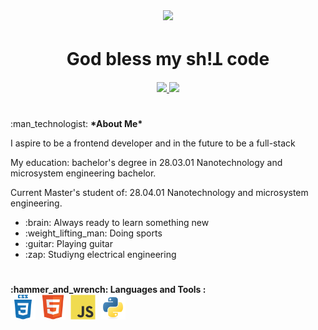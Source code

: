 <!DOCTYPE html>
<html lang="en">
<head>
    <meta charset="UTF-8">
    <meta http-equiv="X-UA-Compatible" content="IE=edge">
    <meta name="viewport" content="width=device-width, initial-scale=1.0">
    <link rel="stylesheet" href="https://cdnjs.cloudflare.com/ajax/libs/font-awesome/4.7.0/css/font-awesome.min.css">
</head>
<body>
    <div align='center'>
        <img src="https://media.tenor.com/y2JXkY1pXkwAAAAM/cat-computer.gif">
        <h1>God bless my sh!Ʇ code</h1>
        <a href="https://vk.com/kirillmoskow">
            <img src="https://img.shields.io/badge/VK-informational?logo=vk&logoColor=white"/>
        </a>
        <a href="https://t.me/Kirill_Moskow">
            <img src="https://img.shields.io/badge/Telegram-blue?logo=telegram&logoColor=white"/>
        </a>
    </div>
    <h1></h1>
    <div>
        <p>:man_technologist: <b>*About Me*</b> </p>
        <p>I aspire to be a frontend developer and in the future to be a full-stack</p>
        <p>My education: bachelor's degree in 28.03.01 Nanotechnology and microsystem engineering bachelor.</p>
        <p>Current Master's student of: 28.04.01 Nanotechnology and microsystem engineering.</p>
        <ul>
            <li>:brain: Always ready to learn something new</li>
            <li>:weight_lifting_man: Doing sports</li>
            <li>:guitar: Playing guitar</li>
            <li>:zap: Studiyng electrical engineering</li>
        </ul>
    </div>
    <h1></h1>
    <div>
        <b>:hammer_and_wrench: Languages and Tools :</b></br>
        <img src="https://github.com/devicons/devicon/blob/master/icons/css3/css3-plain-wordmark.svg"  title="CSS3" alt="CSS" width="40" height="40"/>&nbsp;
        <img src="https://github.com/devicons/devicon/blob/master/icons/html5/html5-original.svg" title="HTML5" alt="HTML" width="40" height="40"/>&nbsp;
        <img src="https://github.com/devicons/devicon/blob/master/icons/javascript/javascript-original.svg" title="JavaScript" alt="JavaScript" width="40"                     height="40"/>&nbsp;
        <img src="https://github.com/devicons/devicon/blob/master/icons/python/python-original.svg"  title="python" alt="python" width="40" height="40"/>&nbsp;
    </div>
</body>
</html>


